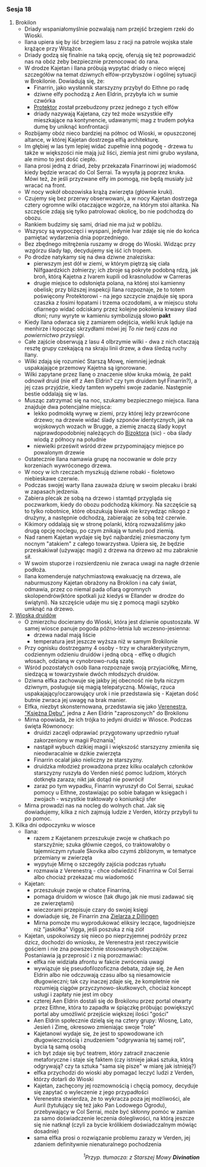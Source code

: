 ### Sesja 18
1. Brokilon
    - Driady wspaniałomyślnie pozwalają nam przejść brzegiem rzeki do Wioski. 
    - Ilana upiera się by iść brzegiem lasu z racji na patrole wojska stale krążące przy Wstążce. 
    - Driady godzą się finalnie na taką opcję, oferują się też poprowadzić nas na obóz żeby bezpiecznie przenocować do rana. 
    - W drodze Kajetan i Ilana próbują wypytać driady o nieco więcej szczegółów na temat dziwnych elfów-przybyszów i ogólnej sytuacji w Brokilonie. Dowiadują się, że:
        - Finarrin, jako wysłannik starszyzny przybył do Eithne po radę
        - dziwne elfy pochodzą z Aen Eldrin, przybyła ich w sumie czwórka
        - [Protektor](Bizoktor) został przebudzony przez jednego z tych elfów
        - driady nazywają Kajetana, czy też może wszystkie elfy mieszkające na kontynencie, udawanymi; mag z trudem połyka dumę by uniknąć konfrontacji
    - Rozbijamy obóz nieco bardziej na północ od Wioski, w opuszczonej altance, w której Kajetan dostrzega elfią architekturę. 
    - Im głębiej w las tym lepiej widać zupełnie inną pogodę - drzewa tu także w większości nie mają już liści, ziemia jest nimi grubo wysłana, ale mimo to jest dość ciepło.
    - Ilana prosi jedną z driad, żeby przekazała Finarrinowi jej wiadomość kiedy będzie wracać do Col Serrai. Ta wysyła ją poprzez kruka. Mówi też, że jeśli przyzwane elfy im pomogą, nie będą musiały już wracać na front.
    - W nocy wokół obozowiska krążą zwierzęta (głównie kruki). 
    - Czujemy się bez przerwy obserwowani, a w nocy Kajetan dostrzega cztery ogromne wilki otaczające wzgórze, na którym stoi altanka. Na szczęście zdają się tylko patrolować okolicę, bo nie podchodzą do obozu.
    - Rankiem budzimy się sami, driad nie ma już w pobliżu. 
    - Wszyscy są wypoczęci i wyspani, jedynie Ivar zdaje się nie do końca pamiętać wydarzenia dnia poprzedniego. 
    - Bez zbędnego mitrężenia ruszamy w drogę do Wioski. Widząc przy wzgórzu ślady łap, decydujemy się iść ich tropem.
    - Po drodze natykamy się na dwa dziwne znaleziska:
        - pierwszym jest dół w ziemi, w którym piętrzą się ciała Nilfgaardzkich żołnierzy; ich zbroje są pokryte podobną rdzą, jak broń, którą Kajetna z Ivarem kupili od krasnoludów w Carreras
        - drugie miejsce to odsłonięta polana, na której stoi kamienny obelisk; przy bliższej inspekcji Ilana rozpoznaje, że to totem poświęcony Protektorowi - na jego szczycie znajduje się spora czaszka z łosimi łopatami i trzema oczodołami, a w miejscu stołu ofiarnego widać odciskany przez kolejne pokolenia krwawy ślad dłoni; runy wyryte w kamieniu symbolizują słowo **pakt**
    - Kiedy Ilana odwraca się z zamiarem odejścia, wielki kruk ląduje na menhirze i łopocząc skrzydłami mówi jej *To nie twój czas na powiernictwo przysięgi*. 
    - Całe zajście obserwują z lasu 4 olbrzymie wilki - dwa z nich otaczają resztę grupy czekającą na skraju linii drzew, a dwa śledzą ruchy Ilany.
    - Wilki zdają się rozumieć Starszą Mowę, niemniej jednak uspakajające przemowy Kajetna są ignorowane.
    - Wilki zapytane przez Ilanę o znaczenie słów kruka mówią, że pakt odnowił druid (nie elf z Aen Eldrin? czy tym druidem był Finarrin?), a jej czas przyjdzie, kiedy tamten wypełni swoje zadanie. Następnie bestie oddalają się w las.
    - Musząc zatrzymać się na noc, szukamy bezpiecznego miejsca. Ilana znajduje dwa potencjalne miejsca:
        - lekko podmokłą wyrwę w ziemi, przy której leży przewrócone drzewo; na drzewie widać ślady szponów identycznych, jak na wojskowych wozach w Brugge, a ziemię znaczą ślady kopyt najprawdopodobniej należących do [Bizoktora](Bizoktor) (sic) - oba ślady wiodą z północy na południe
        - niewielki prześwit wśród drzew przypominający miejsce po powalonym drzewie
    - Ostatecznie Ilana namawia grupę na nocowanie w dole przy korzeniach wywróconego drzewa. 
    - W nocy w ich rzeczach myszkują dziwne robaki - fioletowo niebieskawe czerwie. 
    - Podczas swojej warty Ilana zauważa dziurę w swoim plecaku i braki w zapasach jedzenia. 
    - Zabiera plecak ze sobą na drzewo i stamtąd przygląda się poczwarkom, kiedy do obozu podchodzą kikimory. Na szczęście są to tylko robotnice, które obszukują biwak nie krzywdząc nikogo z drużyny, a następnie odchodzą, zabierając ze sobą też czerwie.
    - Kikimory oddalają się w stronę polanki, którą rozważaliśmy jako drugą opcję noclegu, po czym znikają w tunelu pod ziemią.
    - Nad ranem Kajetan wydaje się być najbardziej zniesmaczony tym nocnym "atakiem" z całego towarzystwa. Upiera się, że będzie przeskakiwał (używając magii) z drzewa na drzewo aż mu zabraknie sił. 
    - W swoim stuporze i rozsierdzeniu nie zwraca uwagi na nagłe drżenie podłoża.
    - Ilana komenderuje natychmiastową ewakuację na drzewa, ale naburmuszony Kajetan obrażony na Brokilon i na cały świat, odmawia, przez co niemal pada ofiarą ogromnych skolopendrów(które spotkali już kiedyś w Ellander w drodze do świątyni). Na szczęście udaje mu się z pomocą magii szybko umknąć na drzewo.
2. [Wioska druidów](Wioska)
    - O zmierzchu docieramy do Wioski, która jest dziwnie opustoszała. W samej wiosce panuje pogoda późno-letnia lub wczesno-jesienna:
        - drzewa nadal mają liście
        - temperatura jest jeszcze wyższa niż w samym Brokilonie 
    - Przy ognisku dostrzegamy 4 osoby - trzy w charakterystycznym, codziennym odzieniu druidów i jedną obcą - elfkę o długich włosach, odzianą w cynobrowo-rudą szatę. 
    - Wśród pozostałych osób Ilana rozpoznaje swoją przyjaciółkę, Mirnę, siedzącą w towarzystwie dwóch młodszych druidów.
    - Dziwna elfka zachowuje się jakby jej obecność nie była niczym dziwnym, posługuje się magią telepatyczną. Mówiąc, rzuca uspakajający/oczarowujący urok i nie przedstawia się - Kajetan dość butnie zwraca jej uwagę na brak manier.
    - Elfka, niezbyt skonsternowana, przedstawia się jako [Verenestra, "Księżna Dębu"](Verenestra), jedna z Aen Eldrin "zaproszonych" do Brokilonu
    - Mirna opowiada, że ich trójka to jedyni druidzi w Wiosce. Podczas święta Równonocy:
        - druidzi zaczęli odprawiać przygotowany uprzednio rytuał zakorzeniony w magii Poznania[<sup>1</sup>](#ad1)
        - nastąpił wybuch dzikiej magii i większość starszyzny zmieniła się nieodwracalnie w dzikie zwierzęta
        - Finarrin ocalał jako nieliczny ze starszyzny.
        - druidzka młodzież prowadzona przez kilku ocalałych członków starszyzny ruszyła do Verden nieść pomoc ludziom, których dotknęła zaraza; nikt jak dotąd nie powrócił
        - zaraz po tym wypadku, Finarrin wyruszył do Col Serrai, szukać pomocy u Eithne, zostawiając po sobie bałagan w księgach i zwojach - wszystkie traktowały o koniunkcji sfer
    - Mirna prowadzi nas na nocleg do wolnych chat. Jak się dowiadujemy, kilka z nich zajmują ludzie z Verden, którzy przybyli tu po pomoc.
3. Kilka dni odpoczynku w wiosce
    - Ilana:
        - razem z Kajetanem przeszukuje zwoje w chatkach po starszyźnie; szuka głównie czegoś, co traktowałoby o tajemniczym rytuale Skovika albo czymś zbliżonym, w tematyce przemiany w zwierzęta
        - wypytuje Mirnę o szczegóły zajścia podczas rytuału
        - rozmawia z Verenestrą - chce odwiedzić Finarrina w Col Serrai albo chociaż przekazać mu wiadomość
    - Kajetan:
        - przeszukuje zwoje w chatce Finarrina,
        - pomaga druidom w wiosce (tak długo jak nie musi zadawać się ze zwierzętami)
        - wieczorami przepisuje czary do swojej księgi
        - dowiaduje się, że Finarrin zna [Zielarza z Dillingen](Regis)
        - Mirna pomoże mu wyprodukować eliksiry leczące, łagodniejsze niż "jaskółka" Vigga, jeśli poszuka z nią ziół
    - Kajetan, uspokoiwszy się nieco po nieprzyjemnej podróży przez dzicz, dochodzi do wniosku, że Verenestra jest rzeczywiście gościem i nie zna powszechnie stosowanych obyczajów. Postaniawia ją przeprosić i z nią porozmawiać:
        - elfka nie widziała afrontu w fakcie zwrócenia uwagi
        - wywiązuje się pseudofilozoficzna debata, zdaje się, że Aen Eldrin albo nie odczuwają czasu albo są niesamowicie długowieczni; tak czy inaczej zdaje się, że kompletnie nie rozumieją ciągów przyczynowo-skutkowych, chociaż koncept usługi i zapłaty nie jest im obcy
        - czterej Aen Eldrin dostali się do Brokilonu przez portal otwarty przez Eithne, która to zapadła w śpiączkę próbując powiększyć portal aby umożliwić przejście większej ilości "gości"
        - Aen Eldrin społecznie dzielą się na cztery grupy: Wiosnę, Lato, Jesień i Zimę, okresowo zmieniając swoje "role" 
        - Kajetanowi wydaje się, że jest to spowodowane ich długowiecznością i znudzeniem "odgrywania tej samej roli", bycia tą samą osobą
        - ich byt zdaje się być teatrem, który zatracił znaczenie metaforyczne i staje się faktem (czy istnieje jakaś sztuka, którą odgrywają? czy ta sztuka "sama się pisze" w miarę jak istnieją?)
        - elfka przychodzi do wioski aby pomagać leczyć ludzi z Verden, którzy dotarli do Wioski 
        - Kajetan, zachęcony jej rozmownością i chęcią pomocy, decyduje się zapytać o wyleczenie z jego przypadłości 
        - Verenestra stwierdza, że to wykracza poza jej możliwości, ale Auril (tytułujący się też jako Pan Lodowego Ogrodu), przebywający w Col Serrai, może być skłonny pomóc w zamian za samo doświadczenie leczenia dolegliwości, na którą jeszcze się nie natknął (czyli za bycie królikiem doświadczalnym mówiąc dosadnie) 
        - sama elfka prosi o rozwiązanie problemu zarazy w Verden, jej zdaniem definitywnie nienaturalnego pochodzenia
<div align="right"><i><a id='ad1'></a><sup>1</sup>Przyp. tłumacza: z Starszej Mowy <b>Divination</b></i></div>